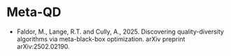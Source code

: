 # Meta-QD

* Faldor, M., Lange, R.T. and Cully, A., 2025.
  Discovering quality-diversity algorithms via meta-black-box optimization.
  arXiv preprint arXiv:2502.02190.
